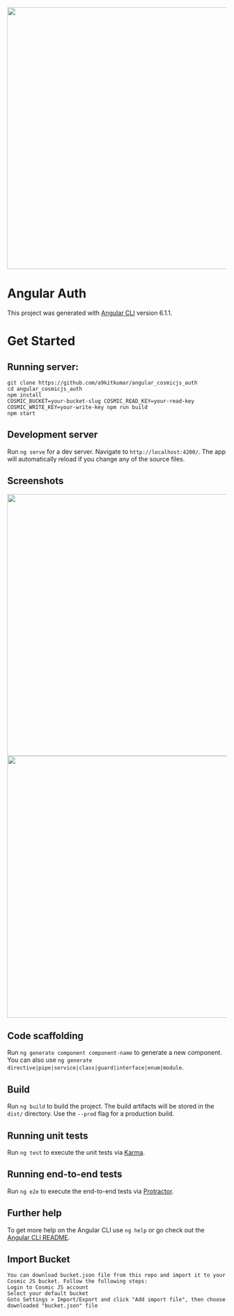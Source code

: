 <img src="https://cosmic-s3.imgix.net/918b3000-1517-11e9-b639-ff9ababa68ba-angular.jpg?w=1200" width="600" />

# Angular Auth

This project was generated with [Angular CLI](https://github.com/angular/angular-cli) version 6.1.1.

# Get Started

## Running server:

```
git clone https://github.com/a9kitkumar/angular_cosmicjs_auth
cd angular_cosmicjs_auth
npm install
COSMIC_BUCKET=your-bucket-slug COSMIC_READ_KEY=your-read-key COSMIC_WRITE_KEY=your-write-key npm run build
npm start
```

## Development server

Run `ng serve` for a dev server. Navigate to `http://localhost:4200/`. The app will automatically reload if you change any of the source files.

## Screenshots
<img src="https://cosmic-s3.imgix.net/cedfb7f0-1517-11e9-ac3b-29773f4ac49e-angular-auth-1.png?w=1200" width="600" />
<img src="https://cosmic-s3.imgix.net/d2a09080-1517-11e9-ac3b-29773f4ac49e-angular-auth-2.png?w=1200" width="600" />

## Code scaffolding

Run `ng generate component component-name` to generate a new component. You can also use `ng generate directive|pipe|service|class|guard|interface|enum|module`.

## Build

Run `ng build` to build the project. The build artifacts will be stored in the `dist/` directory. Use the `--prod` flag for a production build.

## Running unit tests

Run `ng test` to execute the unit tests via [Karma](https://karma-runner.github.io).

## Running end-to-end tests

Run `ng e2e` to execute the end-to-end tests via [Protractor](http://www.protractortest.org/).

## Further help

To get more help on the Angular CLI use `ng help` or go check out the [Angular CLI README](https://github.com/angular/angular-cli/blob/master/README.md).

## Import Bucket
```
You can download bucket.json file from this repo and import it to your Cosmic JS bucket. Follow the following steps:
Login to Cosmic JS account
Select your default bucket
Goto Settings > Import/Export and click "Add import file", then choose downloaded "bucket.json" file

```
